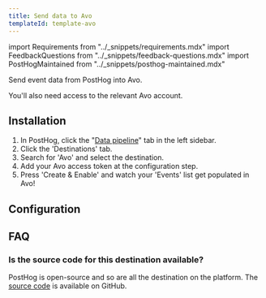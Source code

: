 ```yaml
---
title: Send data to Avo
templateId: template-avo
---
```


import Requirements from "../_snippets/requirements.mdx"
import FeedbackQuestions from "../_snippets/feedback-questions.mdx"
import PostHogMaintained from "../_snippets/posthog-maintained.mdx"

Send event data from PostHog into Avo.

<Requirements />

You'll also need access to the relevant Avo account.

## Installation

1. In PostHog, click the "[Data pipeline](https://us.posthog.com/pipeline/overview)" tab in the left sidebar.
2. Click the 'Destinations' tab.
3. Search for 'Avo' and select the destination.
4. Add your Avo access token at the configuration step.
5. Press 'Create & Enable' and watch your 'Events' list get populated in Avo!

<HideOnCDPIndex>

## Configuration

<TemplateParameters />

## FAQ

### Is the source code for this destination available?

PostHog is open-source and so are all the destination on the platform. The [source code](https://github.com/PostHog/posthog/blob/master/posthog/cdp/templates/avo/template_avo.py) is available on GitHub.

<PostHogMaintained />

<FeedbackQuestions />

</HideOnCDPIndex>